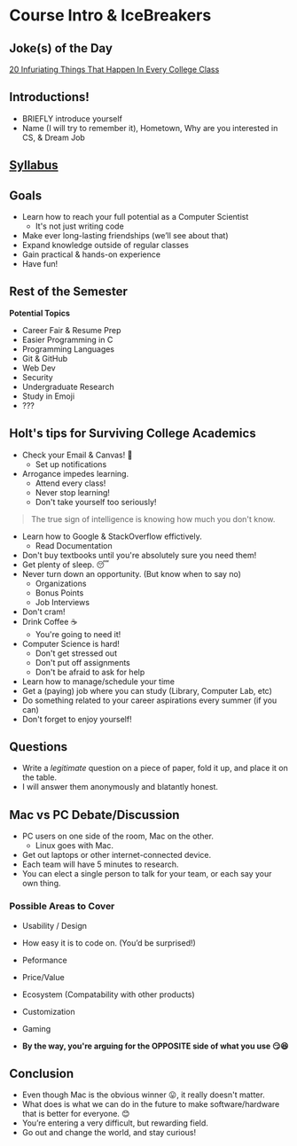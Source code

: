 # Course Intro & IceBreakers

## Joke(s) of the Day

[20 Infuriating Things That Happen In Every College Class](https://www.buzzfeed.com/ryanschocket2/20-fucking-infuriating-things-that-happen-in-every-college)

## Introductions!

- BRIEFLY introduce yourself
- Name (I will try to remember it), Hometown, Why are you interested in CS, & Dream Job

## [Syllabus](../Syllabus.md)

## Goals

- Learn how to reach your full potential as a Computer Scientist
    - It's not just writing code
- Make ever long-lasting friendships (we’ll see about that)
- Expand knowledge outside of regular classes
- Gain practical & hands-on experience
- Have fun!

## Rest of the Semester

**Potential Topics**

- Career Fair & Resume Prep
- Easier Programming in C
- Programming Languages
- Git & GitHub
- Web Dev
- Security
- Undergraduate Research
- Study in Emoji
- ???

## Holt's tips for Surviving College Academics

- Check your Email & Canvas! 💌
    - Set up notifications
- Arrogance impedes learning.
    - Attend every class!
    - Never stop learning!
    - Don't take yourself too seriously!

> The true sign of intelligence is knowing how much you don't know.

- Learn how to Google & StackOverflow effictively.
    - Read Documentation
- Don't buy textbooks until you're absolutely sure you need them!
- Get plenty of sleep. 😴
- Never turn down an opportunity. (But know when to say no)
    - Organizations
    - Bonus Points
    - Job Interviews
- Don't cram!
- Drink Coffee ☕️
    - You're going to need it!
- Computer Science is hard!
    - Don't get stressed out
    - Don't put off assignments
    - Don't be afraid to ask for help
- Learn how to manage/schedule your time
- Get a (paying) job where you can study (Library, Computer Lab, etc)
- Do something related to your career aspirations every summer (if you can)
- Don't forget to enjoy yourself!

## Questions

- Write a *legitimate* question on a piece of paper, fold it up, and place it on the table.
- I will answer them anonymously and blatantly honest.

## Mac vs PC Debate/Discussion

- PC users on one side of the room, Mac on the other.
    - Linux goes with Mac.
- Get out laptops or other internet-connected device.
- Each team will have 5 minutes to research.
- You can elect a single person to talk for your team, or each say your own thing.

### Possible Areas to Cover
- Usability / Design
- How easy it is to code on. (You’d be surprised!)
- Peformance
- Price/Value
- Ecosystem (Compatability with other products)
- Customization
- Gaming

- **By the way, you're arguing for the OPPOSITE side of what you use 😏😆**

## Conclusion

- Even though Mac is the obvious winner 😛, it really doesn't matter.
- What does is what we can do in the future to make software/hardware that is better for everyone. 😊
- You’re entering a very difficult, but rewarding field.
- Go out and change the world, and stay curious!
